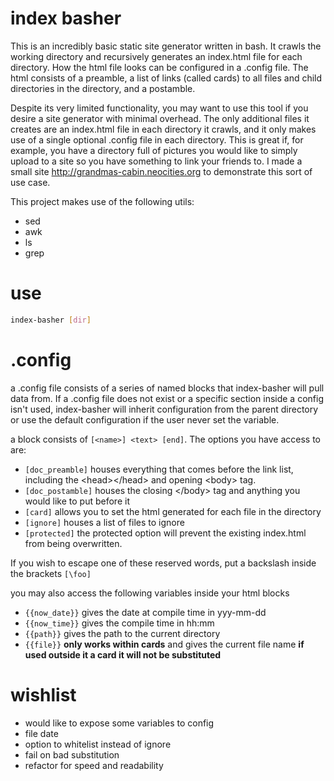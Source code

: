 # index basher
This is an incredibly basic static site generator written in bash. It crawls the working directory and recursively generates an index.html file for each directory. How the html file looks can be configured in a .config file. The html consists of a preamble, a list of links (called cards) to all files and child directories in the directory, and a postamble.

Despite its very limited functionality, you may want to use this tool if you desire a site generator with minimal overhead. The only additional files it creates are an index.html file in each directory it crawls, and it only makes use of a single optional .config file in each directory. This is great if, for example, you have a directory full of pictures you would like to simply upload to a site so you have something to link your friends to. I made a small site <http://grandmas-cabin.neocities.org> to demonstrate this sort of use case.

This project makes use of the following utils:
- sed
- awk
- ls
- grep

# use
```bash
index-basher [dir]
```

# .config
a .config file consists of a series of named blocks that index-basher will pull data from. If a .config file does not exist or a specific section inside a config isn't used, index-basher will inherit configuration from the parent directory or use the default configuration if the user never set the variable.

a block consists of `[<name>] <text> [end]`.
The options you have access to are:
- `[doc_preamble]` houses everything that comes before the link list, including the \<head>\</head> and opening \<body> tag.
- `[doc_postamble]` houses the closing \</body> tag and anything you would like to put before it
- `[card]` allows you to set the html generated for each file in the directory
- `[ignore]` houses a list of files to ignore
- `[protected]` the protected option will prevent the existing index.html from being overwritten.

If you wish to escape one of these reserved words, put a backslash inside the brackets `[\foo]`

you may also access the following variables inside your html blocks
- `{{now_date}}` gives the date at compile time in yyy-mm-dd
- `{{now_time}}` gives the compile time in hh:mm
- `{{path}}` gives the path to the current directory
- `{{file}}` **only works within cards** and gives the current file name **if used outside it a card it will not be substituted**

# wishlist
- would like to expose some variables to config
 - file date
- option to whitelist instead of ignore
- fail on bad substitution
- refactor for speed and readability
